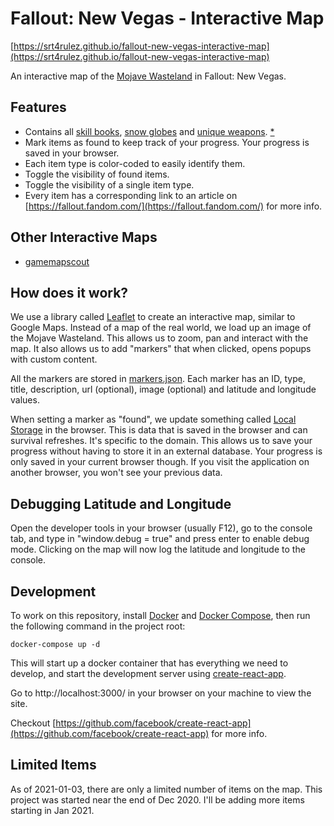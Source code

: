 # Fallout: New Vegas - Interactive Map

[https://srt4rulez.github.io/fallout-new-vegas-interactive-map](https://srt4rulez.github.io/fallout-new-vegas-interactive-map)

An interactive map of the [Mojave Wasteland](https://fallout.fandom.com/wiki/Mojave_Wasteland) in Fallout: New Vegas. 

## Features

- Contains all [skill books](https://fallout.fandom.com/wiki/Fallout:_New_Vegas_skill_books), [snow globes](https://fallout.fandom.com/wiki/Snow_globe) and [unique weapons](https://fallout.fandom.com/wiki/Fallout:_New_Vegas_unique_weapons). [*](#limited-items)
- Mark items as found to keep track of your progress. Your progress is saved in your browser.  
- Each item type is color-coded to easily identify them.
- Toggle the visibility of found items.
- Toggle the visibility of a single item type.
- Every item has a corresponding link to an article on [https://fallout.fandom.com/](https://fallout.fandom.com/) for more info.

## Other Interactive Maps

- [gamemapscout](http://www.gamemapscout.com/falloutnewvegas_interactive.html)

## How does it work?

We use a library called [Leaflet](https://leafletjs.com/) to create an interactive map, similar to Google Maps. 
Instead of a map of the real world, we load up an image of the Mojave Wasteland. This allows us to zoom, pan and interact 
with the map. It also allows us to add "markers" that when clicked, opens popups with custom content.

All the markers are stored in [markers.json](./src/Data/markers.json). Each marker has an ID, type, title, description, 
url (optional), image (optional) and latitude and longitude values. 

When setting a marker as "found", we update something called [Local Storage](https://developer.mozilla.org/en-US/docs/Web/API/Window/localStorage) 
in the browser. This is data that is saved in the browser and can survival refreshes. It's specific to the domain. 
This allows us to save your progress without having to store it in an external database. Your progress is only saved in 
your current browser though. If you visit the application on another browser, you won't see your previous data.

## Debugging Latitude and Longitude

Open the developer tools in your browser (usually F12), go to the console tab, and type in "window.debug = true" and 
press enter to enable debug mode. Clicking on the map will now log the latitude and longitude to the console.

## Development

To work on this repository, install [Docker](https://www.docker.com/) and [Docker Compose](https://docs.docker.com/compose/), 
then run the following command in the project root:

```
docker-compose up -d
```

This will start up a docker container that has everything we need to develop, and start the development server using [create-react-app](https://github.com/facebook/create-react-app).

Go to http://localhost:3000/ in your browser on your machine to view the site.

Checkout [https://github.com/facebook/create-react-app](https://github.com/facebook/create-react-app) for more info.

## Limited Items

As of 2021-01-03, there are only a limited number of items on the map. This project was started near the end of Dec 2020. I'll be adding more items starting in Jan 2021. 
